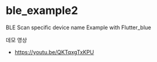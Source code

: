 # ble_example2

BLE Scan specific device name Example with Flutter_blue

데모 영상
 - https://youtu.be/QKTqxgTxKPU
